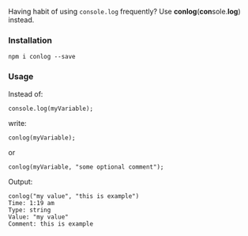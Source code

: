 Having habit of using `console.log` frequently?
Use **conlog**(**con**sole.**log**) instead.

### Installation

`npm i conlog --save`

### Usage

Instead of:

```js:
console.log(myVariable);
```

write:

```js:
conlog(myVariable);
```

or

```js:
conlog(myVariable, "some optional comment");
```

Output:

```js:
conlog("my value", "this is example")
Time: 1:19 am
Type: string
Value: "my value"
Comment: this is example
```
